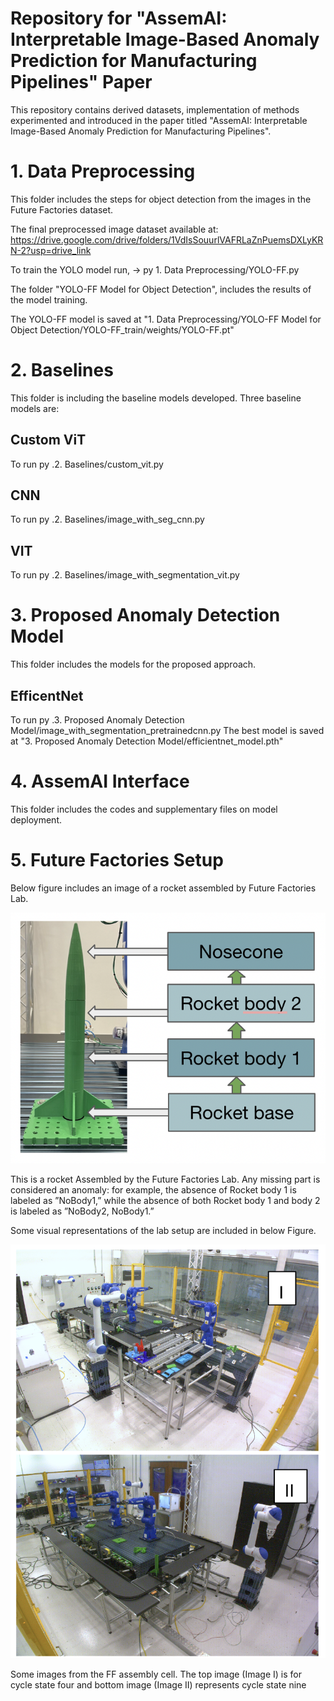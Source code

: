 # Repository for "AssemAI: Interpretable Image-Based Anomaly Prediction for Manufacturing Pipelines" Paper
This repository contains derived datasets, implementation of methods experimented and introduced in the paper titled "AssemAI: Interpretable Image-Based Anomaly Prediction for Manufacturing Pipelines".

# 1. Data Preprocessing #
This folder includes the steps for object detection from the images in the Future Factories dataset.

The final preprocessed image dataset available at: https://drive.google.com/drive/folders/1VdIsSouurlVAFRLaZnPuemsDXLyKRN-2?usp=drive_link

To train the YOLO model run, -> py 1. Data Preprocessing/YOLO-FF.py

The folder "YOLO-FF Model for Object Detection", includes the results of the model training.

The YOLO-FF model is saved at "1. Data Preprocessing/YOLO-FF Model for Object Detection/YOLO-FF_train/weights/YOLO-FF.pt"

# 2. Baselines # 

This folder is including the baseline models developed.
Three baseline models are:

## Custom ViT ##
To run py .2. Baselines/custom_vit.py

## CNN ##
To run py .2. Baselines/image_with_seg_cnn.py

## VIT ##
To run py .2. Baselines/image_with_segmentation_vit.py

# 3. Proposed Anomaly Detection Model #

This folder includes the models for the proposed approach.

## EfficentNet ##
To run py .3. Proposed Anomaly Detection Model/image_with_segmentation_pretrainedcnn.py
The best model is saved at "3. Proposed Anomaly Detection Model/efficientnet_model.pth"

# 4. AssemAI Interface #

This folder includes the codes and supplementary files on model deployment.


# 5. Future Factories Setup #
Below figure includes an image of a rocket assembled by Future Factories Lab. 

![A rocket Assembled by the Future Factories Lab](https://github.com/renjithk4/AssemAI/blob/master/rocket.png "A rocket Assembled by the Future Factories Lab")

This is a rocket Assembled by the Future Factories Lab. Any missing part is considered an anomaly: for example, the absence of Rocket body 1 is labeled as ”NoBody1,” while the absence of both Rocket body 1 and body 2 is labeled as ”NoBody2, NoBody1.”


Some visual representations of the lab setup are included in below Figure.

![FF assembly cell](https://github.com/renjithk4/AssemAI/blob/master/assembly.png "FF assembly cell")


Some images from the FF assembly cell. The top image (Image I) is for cycle state four and bottom image (Image II) represents cycle state nine